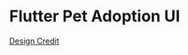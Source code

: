 # Flutter Pet Adoption UI

[Design Credit](https://dribbble.com/shots/5965512-Pets-Adoption/attachments)

